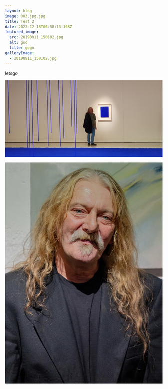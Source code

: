 ```yaml
---
layout: blog
image: 003.jpg.jpg
title: Test 2
date: 2022-12-18T06:58:13.165Z
featured_image:
  src: 20190911_150102.jpg
  alt: goo
  title: gogo
galleryImage:
  - 20190911_150102.jpg
---
```

letsgo

![gogogogog](20190911_150102.jpg "gogogo")

![](247a1510.jpg)